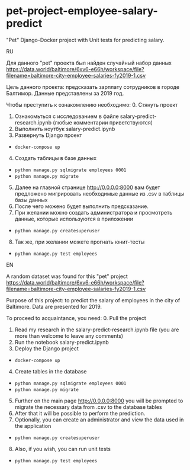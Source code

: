 # pet-project-employee-salary-predict
"Pet" Django-Docker project with Unit tests for predicting salary.

RU

Для данного "pet" проекта был найден случайный набор данных
https://data.world/baltimore/6xv6-e66h/workspace/file?filename=baltimore-city-employee-salaries-fy2019-1.csv

Цель данного проекта: предсказать зарплату сотрудников в городе Балтимор. 
Данные представлены за 2019 год.

Чтобы преступить к ознакомлению необходимо:
0. Стянуть проект
1. Ознакомьться с исследованием в файле salary-predict-research.ipynb (любые комментарии приветствуются)
2. Выполнить ноутбук salary-predict.ipynb
3. Развернуть Django проект
  * `docker-compose up`
4. Создать таблицы в базе данных 
  * `python manage.py sqlmigrate employees 0001`
  * `python manage.py migrate`
5. Далее на главной странице http://0.0.0.0:8000 вам будет предложено мигрировать необходимые данные из .csv в таблицы базы данных
6. После чего можено будет выполнить предсказание.
7. При желании можно создать администратора и просмотреть данные, которые используются в приложении
  * `python manage.py createsuperuser`
8. Так же, при желании можете прогнать юнит-тесты
  * `python manage.py test employees`


EN

A random dataset was found for this "pet" project
https://data.world/baltimore/6xv6-e66h/workspace/file?filename=baltimore-city-employee-salaries-fy2019-1.csv

Purpose of this project: to predict the salary of employees in the city of Baltimore.
Data are presented for 2019.

To proceed to acquaintance, you need:
0. Pull the project
1. Read my research in the salary-predict-research.ipynb file (you are more than welcome to leave any comments)
2. Run the notebook salary-predict.ipynb
3. Deploy the Django project 
  * `docker-compose up`
4. Create tables in the database
  * `python manage.py sqlmigrate employees 0001`
  * `python manage.py migrate`
5. Further on the main page http://0.0.0.0:8000 you will be prompted to migrate the necessary data from .csv to the database tables
6. After that it will be possible to perform the prediction.
7. Optionally, you can create an administrator and view the data used in the application
  * `python manage.py createsuperuser`
8. Also, if you wish, you can run unit tests
  * `python manage.py test employees`
